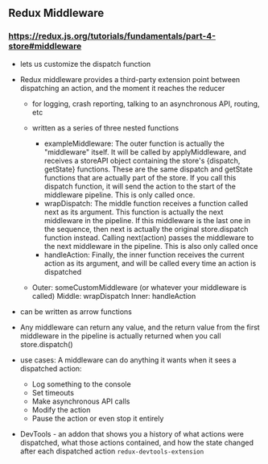 ## Redux Middleware
### https://redux.js.org/tutorials/fundamentals/part-4-store#middleware
- lets us customize the dispatch function
- Redux middleware provides a third-party extension point between dispatching an action, and the moment it reaches the reducer
  - for logging, crash reporting, talking to an asynchronous API, routing, etc
  - written as a series of three nested functions
      - exampleMiddleware: The outer function is actually the "middleware" itself. It will be called by applyMiddleware, and receives a storeAPI object containing the store's {dispatch, getState} functions. These are the same dispatch and getState functions that are actually part of the store. If you call this dispatch function, it will send the action to the start of the middleware pipeline. This is only called once.
      - wrapDispatch: The middle function receives a function called next as its argument. This function is actually the next middleware in the pipeline. If this middleware is the last one in the sequence, then next is actually the original store.dispatch function instead. Calling next(action) passes the middleware to the next middleware in the pipeline. This is also only called once
      - handleAction: Finally, the inner function receives the current action as its argument, and will be called every time an action is dispatched
      
  - Outer: someCustomMiddleware (or whatever your middleware is called)
    Middle: wrapDispatch
    Inner: handleAction
 - can be written as arrow functions
 - Any middleware can return any value, and the return value from the first middleware in the pipeline is actually returned when you call store.dispatch()
 - use cases: A middleware can do anything it wants when it sees a dispatched action:

      - Log something to the console
      - Set timeouts
      - Make asynchronous API calls
      - Modify the action
      - Pause the action or even stop it entirely
 - DevTools - an addon that shows you a history of what actions were dispatched, what those actions contained, and how the state changed after each dispatched action
 ``redux-devtools-extension``
